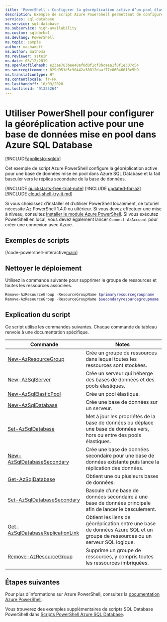 ```yaml
---
title: 'PowerShell : Configurer la géoréplication active d’un pool élastique'
description: Exemple de script Azure PowerShell permettant de configurer la géoréplication active pour une base de données mise en pool dans Azure SQL Database et de la basculer.
services: sql-database
ms.service: sql-database
ms.subservice: high-availability
ms.custom: sqldbrb=1
ms.devlang: PowerShell
ms.topic: sample
author: mashamsft
ms.author: mathoma
ms.reviewer: sstein
ms.date: 03/12/2019
ms.openlocfilehash: e23ae783bee48af0d0f1cf8bcaea1f8f1e307c54
ms.sourcegitcommit: 829d951d5c90442a38012daaf77e86046018e5b9
ms.translationtype: HT
ms.contentlocale: fr-FR
ms.lasthandoff: 10/09/2020
ms.locfileid: "91325264"
---
```

# <a name="use-powershell-to-configure-active-geo-replication-for-a-pooled-database-in-azure-sql-database"></a>Utiliser PowerShell pour configurer la géoréplication active pour une base de données mise en pool dans Azure SQL Database
[!INCLUDE[appliesto-sqldb](../../includes/appliesto-sqldb.md)]

Cet exemple de script Azure PowerShell configure la géoréplication active pour une base de données mise en pool dans Azure SQL Database et la fait basculer vers le réplica secondaire de la base de données.

[!INCLUDE [quickstarts-free-trial-note](../../../../includes/quickstarts-free-trial-note.md)]
[!INCLUDE [updated-for-az](../../../../includes/updated-for-az.md)]
[!INCLUDE [cloud-shell-try-it.md](../../../../includes/cloud-shell-try-it.md)]

Si vous choisissez d’installer et d’utiliser PowerShell localement, ce tutoriel nécessite Az PowerShell 1.4.0 ou ultérieur. Si vous devez effectuer une mise à niveau, consultez [Installer le module Azure PowerShell](/powershell/azure/install-az-ps). Si vous exécutez PowerShell en local, vous devez également lancer `Connect-AzAccount` pour créer une connexion avec Azure.

## <a name="sample-scripts"></a>Exemples de scripts

[!code-powershell-interactive[main](../../../../powershell_scripts/sql-database/setup-geodr-and-failover/setup-geodr-and-failover-elastic-pool.ps1?highlight=17-20 "Set up active geo-replication for elastic pool")]

## <a name="clean-up-deployment"></a>Nettoyer le déploiement

Utilisez la commande suivante pour supprimer le groupe de ressources et toutes les ressources associées.

```powershell
Remove-AzResourceGroup -ResourceGroupName $primaryresourcegroupname
Remove-AzResourceGroup -ResourceGroupName $secondaryresourcegroupname
```

## <a name="script-explanation"></a>Explication du script

Ce script utilise les commandes suivantes. Chaque commande du tableau renvoie à une documentation spécifique.

| Commande | Notes |
|---|---|
| [New-AzResourceGroup](/powershell/module/az.resources/new-azresourcegroup) | Crée un groupe de ressources dans lequel toutes les ressources sont stockées. |
| [New-AzSqlServer](/powershell/module/az.sql/new-azsqlserver) | Crée un serveur qui héberge des bases de données et des pools élastiques. |
| [New-AzSqlElasticPool](/powershell/module/az.sql/new-azsqlelasticpool) | Crée un pool élastique. |
| [New-AzSqlDatabase](/powershell/module/az.sql/new-azsqldatabase) | Crée une base de données sur un serveur. |
| [Set-AzSqlDatabase](/powershell/module/az.sql/set-azsqldatabase) | Met à jour les propriétés de la base de données ou déplace une base de données vers, hors ou entre des pools élastiques. |
| [New-AzSqlDatabaseSecondary](/powershell/module/az.sql/new-azsqldatabasesecondary)| Crée une base de données secondaire pour une base de données existante puis lance la réplication des données. |
| [Get-AzSqlDatabase](/powershell/module/az.sql/get-azsqldatabase)| Obtient une ou plusieurs bases de données. |
| [Set-AzSqlDatabaseSecondary](/powershell/module/az.sql/set-azsqldatabasesecondary)| Bascule d’une base de données secondaire à une base de données principale afin de lancer le basculement.|
| [Get-AzSqlDatabaseReplicationLink](/powershell/module/az.sql/get-azsqldatabasereplicationlink) | Obtient les liens de géoréplication entre une base de données Azure SQL et un groupe de ressources ou un serveur SQL logique. |
| [Remove-AzResourceGroup](/powershell/module/az.resources/remove-azresourcegroup) | Supprime un groupe de ressources, y compris toutes les ressources imbriquées. |
|||

## <a name="next-steps"></a>Étapes suivantes

Pour plus d’informations sur Azure PowerShell, consultez la [documentation Azure PowerShell](/powershell/azure/).

Vous trouverez des exemples supplémentaires de scripts SQL Database PowerShell dans [Scripts PowerShell Azure SQL Database](../powershell-script-content-guide.md).

